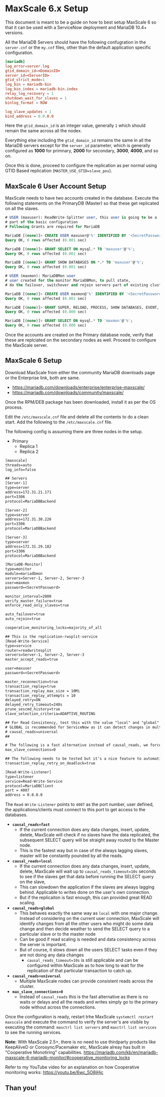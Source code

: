 # MaxScale 6.x Setup

This document is meant to be a guide on how to best setup MaxScale 6 so that it can be used with a ServiceNow deployment and MariaDB 10.4+ versions. 

All the MariaDB Servers should have the following confugration in the `server.cnf` or the `my.cnf` files, other than the default application specific configuration.  

```cnf
[mariadb]
log_error=server.log
gtid_domain_id=<DomainID>
server_id=<ServerID>
gtid_strict_mode=1
log_bin = mariadb-bin
log_bin_index = mariadb-bin.index
relay_log_recovery = 1
shutdown_wait_for_slaves = 1
binlog_format = ROW

log_slave_updates = 1
bind_address = 0.0.0.0
```

Here the `gtid_domain_id` is an integer value, generally `1` which should remain the same across all the nodex. 

Everything else including the `gtid_domain_id` remains the same in all the MariaDB servers except for the `server_id` parameter, which is generally configured as **1000** for primnary, **2000** for secondary, **3000**, **4000**, and so on.

Once this is done, proceed to configure the replication as per normal using GTID Based replication (`MASTER_USE_GTID=slave_pos`).

## MaxScale 6 User Account Setup
  
MaxScale needs to have two accounts created in the database. Execute the following statements on the PrimaryDB (Master) so that these get replicated on all the slaves.

```sql
# USER (maxuser): ReadWrite-Splitter user, this user is going to be a
# part of the basic configuration
# Following Grants are required for MariaDB 

MariaDB [(none)]> CREATE USER maxuser@'%' IDENTIFIED BY '<SecretPassword>';
Query OK, 0 rows affected (0.001 sec)

MariaDB [(none)]> GRANT SELECT ON mysql.* TO 'maxuser'@'%';
Query OK, 0 rows affected (0.001 sec)

MariaDB [(none)]> GRANT SHOW DATABASES ON *.* TO 'maxuser'@'%';
Query OK, 0 rows affected (0.001 sec)

# USER (maxmon): MariaDBMon user
# user created for the monitor MariaDBMon, to pull state,
# do the failover, switchover and rejoin servers part of existing clusters

MariaDB [(none)]> CREATE USER maxmon@'%' IDENTIFIED BY '<SecretPassword>';
Query OK, 0 rows affected (0.001 sec)

MariaDB [(none)]> GRANT SUPER, RELOAD, PROCESS, SHOW DATABASES, EVENT, REPLICATION SLAVE, REPLICATION CLIENT ON *.* TO 'maxmon'@'%';
Query OK, 0 rows affected (0.000 sec)

MariaDB [(none)]> GRANT SELECT ON mysql.* TO 'maxmon'@'%';
Query OK, 0 rows affected (0.000 sec)
```

Once the accounts are created on the Primary database node, verify that these are replciated on the secondary nodes as well. Proceed to configure the MaxScale server.

## MaxScale 6 Setup

Download MaxScale from either the community MariaDB downloads page or the Enterprise link, both are same.

- <https://mariadb.com/downloads/enterprise/enterprise-maxscale/>
- <https://mariadb.com/downloads/community/maxscale/>

Once the RPM/DEB package has been downloaded, install it as per the OS process.

Edit the `/etc/maxscale.cnf` file and delete all the contents to do a clean start. Add the following to the `/etc/maxscale.cnf` file.

The following config is assuming there are three nodes in the setup.
- Primary
  - Replica 1
  - Replica 2

```txt
[maxscale]
threads=auto
log_info=false

## Servers
[Server-1]
type=server
address=172.31.21.171
port=3306
protocol=MariaDBBackend

[Server-2]
type=server
address=172.31.30.226
port=3306
protocol=MariaDBBackend

[Server-3]
type=server
address=172.31.29.182
port=3306
protocol=MariaDBBackend

[MariaDB-Monitor]
type=monitor
module=mariadbmon
servers=Server-1, Server-2, Server-3
user=maxmon
password=<SecretPassword>

monitor_interval=2000
verify_master_failure=true
enforce_read_only_slaves=true

auto_failover=true
auto_rejoin=true

cooperative_monitoring_locks=majority_of_all

## This is the replication-rwsplit-service
[Read-Write-Service]
type=service
router=readwritesplit
servers=Server-1, Server-2, Server-3
master_accept_reads=true

user=maxuser
password=<SecretPassword>

master_reconnection=true
transaction_replay=true
transaction_replay_max_size = 10Mi
transaction_replay_attempts = 10
delayed_retry=ON
delayed_retry_timeout=240s
prune_sescmd_history=true
slave_selection_criteria=ADAPTIVE_ROUTING

## For Read Consistency, test this with the value "local" and "global" to always use Slaves for reading
# GLOBAL is recommended for ServiceNow as it can detect changes in multiple connections and decide to read from master or from slave.
# causal_reads=universal
## 

# The following is a fast alternative instead of causal_reads, we force MaxScale to only connect to the primary node for all routing
max_slave_connections=0

## The following needs to be tested but it's a nice feature to automatically retry a transaction failed due to deadlock, uncomment to enable.
transaction_replay_retry_on_deadlock=true

[Read-Write-Listener]
type=listener
service=Read-Write-Service
protocol=MariaDBClient
port = 4007
address = 0.0.0.0
```

The `Read-Write-Listener` points to `4007` as the port number, user defined, the applications/clients must connect to this port to get access to the databases.

- **`causal_reads=fast`** 
  - If the current connection does any data changes, insert, update, delete, MaxScale will check if no slaves have the data replicated, the subsequent SELECT query will be straight away routed to the Master node.
  - This is the fastest way but in case of the always lagging slaves, master will be constantly pounded by all the reads.
- **`causal_reads=local`**
  - If the current connection does any data changes, insert, update, delete, MaxScale will wait up to `causal_reads_timeout=10s` seconds to see if the slaves get that data before running the SELECT query on the slave, 
  - This can slowdown the application if the slaves are always lagging behind. Applicable to writes done on the user's own connection.
  - But if the replicaiton is fast enough, this can provided great READ scaling.
- **`causal_reads=global`**
  - This behaves exactly the same way as `local` with one major change. Instead of considering on the current user connection, MaxScale will identify changes from all the other users who might do some data change and then decide weather to send the SELECT query to a particular slave or to the master node
  - Can be good if read scaling is needed and data consistency across the server is important.
  - But of course, it slows down all the users SELECT tasks even if they are not doing any data changes
    - `causal_reads_timeout=10s` is still applicable and can be configured within MaxScale as to how long to wait for the replication of that particular transaction to catch up.
- **`causal_reads=universal`**
  - Multiple MaxScale nodes can provide consistent reads across the cluster.
- **`max_slave_connections=0`**
  - Instead of `causal_reads` this is the fast alternative as there is no waits or delays and all the reads and writes simply go to the primary node without across the connections.
  
Once the configuration is ready, restart trhe MaxScale `systemctl restart maxscale` and execute the command to verify the server's are visible by executing the command: `maxctrl list servers` and `maxctrl list services` to see the running services.

**Note:** With MaxScale 2.5+, there is no need to use thirdparty products like KeepAliveD or Corosync/Pacemaker etc, MaxScale alreay has built in "Cooperative Monotiring" capabilities. <https://mariadb.com/kb/en/mariadb-maxscale-6-mariadb-monitor/#cooperative_monitoring_locks>

Refer to my YouTube video for an explanation on how Cooperative monitoring works: https://youtu.be/6wc_5O8jHjc

## Than you!
